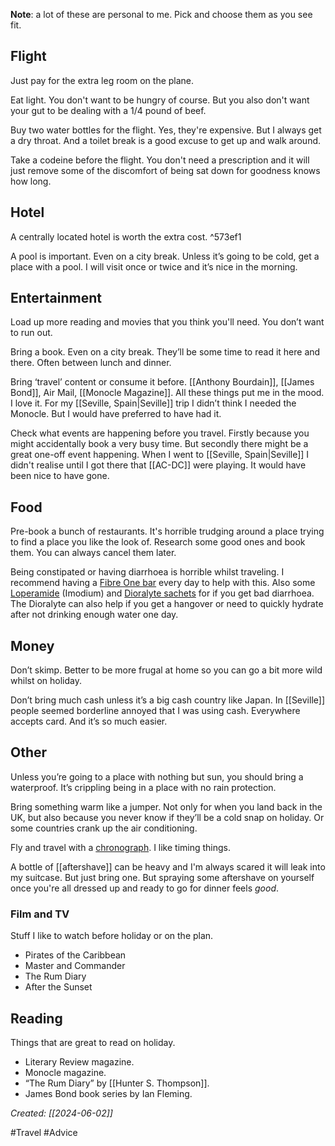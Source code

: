 **Note**: a lot of these are personal to me. Pick and choose them as you see fit.

## Flight

Just pay for the extra leg room on the plane.

Eat light. You don't want to be hungry of course. But you also don't want your gut to be dealing with a 1/4 pound of beef.

Buy two water bottles for the flight. Yes, they're expensive. But I always get a dry throat. And a toilet break is a good excuse to get up and walk around.

Take a codeine before the flight. You don't need a prescription and it will just remove some of the discomfort of being sat down for goodness knows how long.

## Hotel

A centrally located hotel is worth the extra cost. ^573ef1

A pool is important. Even on a city break. Unless it’s going to be cold, get a place with a pool. I will visit once or twice and it’s nice in the morning.

## Entertainment

Load up more reading and movies that you think you'll need. You don’t want to run out.

Bring a book. Even on a city break. They’ll be some time to read it here and there. Often between lunch and dinner.

Bring ‘travel’ content or consume it before. [[Anthony Bourdain]], [[James Bond]], Air Mail, [[Monocle Magazine]]. All these things put me in the mood. I love it. For my [[Seville, Spain|Seville]] trip I didn’t think I needed the Monocle. But I would have preferred to have had it.

Check what events are happening before you travel. Firstly because you might accidentally book a very busy time. But secondly there might be a great one-off event happening. When I went to [[Seville, Spain|Seville]] I didn't realise until I got there that [[AC-DC]] were playing. It would have been nice to have gone.

## Food

Pre-book a bunch of restaurants. It's horrible trudging around a place trying to find a place you like the look of. Research some good ones and book them. You can always cancel them later.

Being constipated or having diarrhoea is horrible whilst traveling. I recommend having a [Fibre One bar](https://www.fibreone.co.uk/our-products/) every day to help with this. Also some [Loperamide](https://www.nhs.uk/medicines/loperamide/about-loperamide/) (Imodium) and [Dioralyte sachets](https://dioralyte.co.uk/dioralyte-family/) for if you get bad diarrhoea. The Dioralyte can also help if you get a hangover or need to quickly hydrate after not drinking enough water one day.

## Money

Don’t skimp. Better to be more frugal at home so you can go a bit more wild whilst on holiday.

Don’t bring much cash unless it’s a big cash country like Japan. In [[Seville]] people seemed borderline annoyed that I was using cash. Everywhere accepts card. And it’s so much easier.

## Other

Unless you’re going to a place with nothing but sun, you should bring a waterproof. It’s crippling being in a place with no rain protection.

Bring something warm like a jumper. Not only for when you land back in the UK, but also because you never know if they’ll be a cold snap on holiday. Or some countries crank up the air conditioning.

Fly and travel with a [chronograph](https://en.wikipedia.org/wiki/Chronograph). I like timing things.

A bottle of [[aftershave]] can be heavy and I'm always scared it will leak into my suitcase. But just bring one. But spraying some aftershave on yourself once you're all dressed up and ready to go for dinner feels *good*.

### Film and TV

Stuff I like to watch before holiday or on the plan.

- Pirates of the Caribbean
- Master and Commander
- The Rum Diary
- After the Sunset

## Reading

Things that are great to read on holiday.

- Literary Review magazine.
- Monocle magazine.
- “The Rum Diary” by [[Hunter S. Thompson]].
- James Bond book series by Ian Fleming.

*Created: [[2024-06-02]]*

#Travel #Advice   